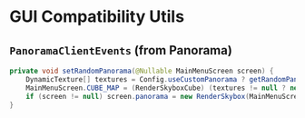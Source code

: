 # GUI Compatibility Utils
## `PanoramaClientEvents` (from Panorama)
```java
private void setRandomPanorama(@Nullable MainMenuScreen screen) {
    DynamicTexture[] textures = Config.useCustomPanorama ? getRandomPanorama() : null;
    MainMenuScreen.CUBE_MAP = (RenderSkyboxCube) (textures != null ? new RenderDynamicSkyboxCube(textures) : new RenderSkyboxCube(new ResourceLocation("textures/gui/title/background/panorama")));
    if (screen != null) screen.panorama = new RenderSkybox(MainMenuScreen.CUBE_MAP);
}
```